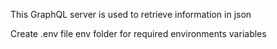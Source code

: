 This GraphQL server is used to retrieve information in json



Create .env file env folder for required environments variables